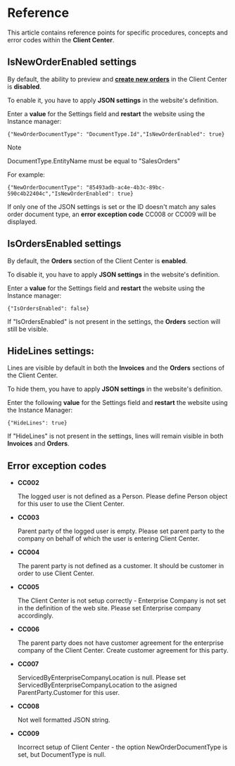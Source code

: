 # Reference 

This article contains reference points for specific procedures, concepts and error codes within the **Client Center**.

## IsNewOrderEnabled settings

By default, the ability to preview and **[create new orders](how-to/create-new-order.md)** in the Client Center is **disabled**. 

To enable it, you have to apply **JSON settings** in the website's definition.

Enter a **value** for the Settings field and **restart** the website using the Instance manager:

```
{"NewOrderDocumentType": "DocumentType.Id","IsNewOrderEnabled": true}
```

> [!NOTE]
> DocumentType.EntityName must be equal to "SalesOrders"


For example:

```
{"NewOrderDocumentType": "85493adb-ac4e-4b3c-89bc-590c4b22404c","IsNewOrderEnabled": true}
```

If only one of the JSON settings is set or the ID doesn't match any sales order document type, an **error exception code** CC008 or CC009 will be displayed.

## IsOrdersEnabled settings

By default, the **Orders** section of the Client Center is **enabled**. 

To disable it, you have to apply **JSON settings** in the website's definition.

Enter a **value** for the Settings field and **restart** the website using the Instance manager:

```
{"IsOrdersEnabled": false} 
```

If "IsOrdersEnabled" is not present in the settings, the **Orders** section will still be visible.

## HideLines settings:

Lines are visible by default in both the **Invoices** and the **Orders** sections of the Client Center.

To hide them, you have to apply **JSON settings** in the website's definition.

Enter the following **value** for the Settings field and **restart** the website using the Instance Manager:

```
{"HideLines": true}
```

If "HideLines" is not present in the settings, lines will remain visible in both **Invoices** and **Orders**.

## Error exception codes

* **CC002**

  The logged user is not defined as a Person. Please define Person object for this user to use the Client Center.
  
* **CC003**

  Parent party of the logged user is empty. Please set parent party to the company on behalf of which the user is entering Client Center.
  
* **CC004**

  The parent party is not defined as a customer. It should be customer in order to use Client Center.
  
* **CC005**

  The Client Center is not setup correctly - Enterprise Company is not set in the definition of the web site. Please set Enterprise company accordingly.
  
* **CC006**

  The parent party does not have customer agreement for the enterprise company of the Client Center. Create customer agreement for this party.
  
* **CC007**
  
  ServicedByEnterpriseCompanyLocation is null. Please set ServicedByEnterpriseCompanyLocation to the asigned ParentParty.Customer for this user.
  
* **CC008**

  Not well formatted JSON string.
  
* **CC009**

  Incorrect setup of Client Center - the option NewOrderDocumentType is set, but DocumentType is null.

